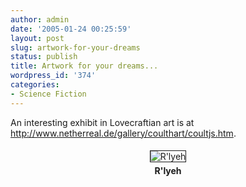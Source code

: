 ```yaml
---
author: admin
date: '2005-01-24 00:25:59'
layout: post
slug: artwork-for-your-dreams
status: publish
title: Artwork for your dreams...
wordpress_id: '374'
categories:
- Science Fiction
---
```

<p>An interesting exhibit in Lovecraftian art is at
<a href="http://www.netherreal.de/gallery/coulthart/coultjs.htm">
http://www.netherreal.de/gallery/coulthart/coultjs.htm</a>. </p>
<p align="center">
<img border="1" src="http://www.netherreal.de/gallery/coulthart/images/rlyeh1.jpg" dynsrc="http://www.netherreal.de/gallery/coulthart/coultjs.htm" hspace="5" vspace="5" alt="R'lyeh"><br>
<b>R&#39;lyeh</b></p>
